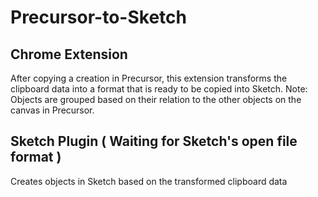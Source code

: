 # Precursor-to-Sketch

## Chrome Extension 
After copying a creation in Precursor, this extension transforms the clipboard data into a format that is ready to be copied into Sketch. Note: Objects are grouped based on their relation to the other objects on the canvas in Precursor.

## Sketch Plugin ( Waiting for Sketch's open file format )
Creates objects in Sketch based on the transformed clipboard data